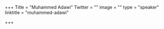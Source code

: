 +++
Title = "Muhammed Adawi"
Twitter = ""
image = ""
type = "speaker"
linktitle = "muhammed-adawi"

+++


